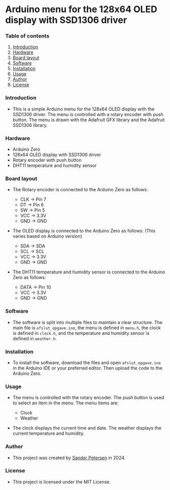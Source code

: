 # Arduino menu for the 128x64 OLED display with SSD1306 driver

### Table of contents
1. [Introduction](#introduction)
2. [Hardware](#hardware)
3. [Board layout](#board-layout)
4. [Software](#software)
5. [Installation](#installation)
6. [Usage](#usage)
7. [Author](#author)
7. [License](#license)

### Introduction
* This is a simple Arduino menu for the 128x64 OLED display with the SSD1306 driver. The menu is controlled with a rotary encoder with push button. The menu is drawn with the Adafruit GFX library and the Adafruit SSD1306 library.

### Hardware
* Arduino Zero
* 128x64 OLED display with SSD1306 driver
* Rotary encoder with push button
* DHT11 temperature and humidity sensor

### Board layout
* The Rotary encoder is connected to the Arduino Zero as follows:
  * CLK -> Pin 7
  * DT -> Pin 6
  * SW -> Pin 5
  * VCC -> 3.3V
  * GND -> GND

* The OLED display is connected to the Arduino Zero as follows: (This varies based on Arduino version)
    * SDA -> SDA
    * SCL -> SCL
    * VCC -> 3.3V
    * GND -> GND

* The DHT11 temperature and humidity sensor is connected to the Arduino Zero as follows:
  * DATA -> Pin 10
  * VCC -> 3.3V
  * GND -> GND

### Software
* The software is split into multiple files to maintain a clear structure. The main file is `afslut_opgave.ino`, the menu is defined in `menu.h`, the clock is defined in `clock.h`, and the temperature and humidity sensor is defined in `weather.h`.

### Installation
* To install the software, download the files and open `afslut_opgave.ino` in the Arduino IDE or your preferred editor. Then upload the code to the Arduino Zero.

### Usage
* The menu is controlled with the rotary encoder. The push button is used to select an item in the menu. The menu items are:
  * Clock
  * Weather

* The clock displays the current time and date. The weather displays the current temperature and humidity.

### Author
* This project was created by [Sander Petersen](https://github.com/Ezague) in 2024.

### License
* This project is licensed under the MIT License.